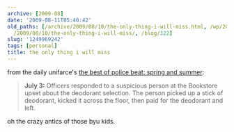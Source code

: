 ```yaml
---
archive: [2009-08]
date: '2009-08-11T05:40:42'
old_paths: [/archive/2009/08/10/the-only-thing-i-will-miss.html, /wp/2009/08/10/the-only-thing-i-will-miss/,
  /2009/08/10/the-only-thing-i-will-miss/, /blog/322]
slug: '1249969242'
tags: [personal]
title: the only thing i will miss
---
```


from the daily unifarce's [the best of police beat: spring and summer][1]:

> **July 3:** Officers responded to a suspicious person at the Bookstore
> upset about the deodorant selection. The person picked up a stick of
> deodorant, kicked it across the floor, then paid for the deodorant and
> left.

oh the crazy antics of those byu kids.

[1]: http://universe.byu.edu/node/1338


